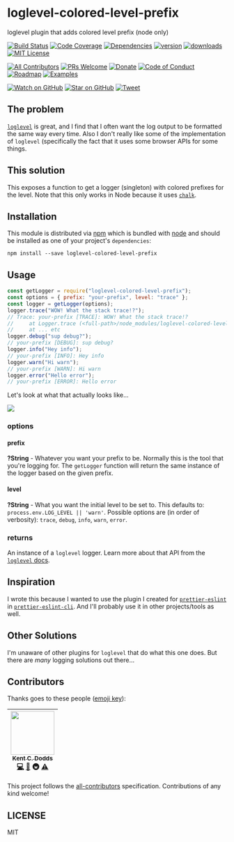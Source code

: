 # loglevel-colored-level-prefix

loglevel plugin that adds colored level prefix (node only)

[![Build Status][build-badge]][build]
[![Code Coverage][coverage-badge]][coverage]
[![Dependencies][dependencyci-badge]][dependencyci]
[![version][version-badge]][package]
[![downloads][downloads-badge]][npm-stat]
[![MIT License][license-badge]][license]

[![All Contributors](https://img.shields.io/badge/all_contributors-1-orange.svg?style=flat-square)](#contributors)
[![PRs Welcome][prs-badge]][prs]
[![Donate][donate-badge]][donate]
[![Code of Conduct][coc-badge]][coc]
[![Roadmap][roadmap-badge]][roadmap]
[![Examples][examples-badge]][examples]

[![Watch on GitHub][github-watch-badge]][github-watch]
[![Star on GitHub][github-star-badge]][github-star]
[![Tweet][twitter-badge]][twitter]

## The problem

[`loglevel`][loglevel] is great, and I find that I often want the log output to
be formatted the same way every time. Also I don't really like some of the
implementation of `loglevel` (specifically the fact that it uses some browser
APIs for some things.

## This solution

This exposes a function to get a logger (singleton) with colored prefixes for
the level. Note that this only works in Node because it uses [`chalk`][chalk].

## Installation

This module is distributed via [npm][npm] which is bundled with [node][node] and should
be installed as one of your project's `dependencies`:

```
npm install --save loglevel-colored-level-prefix
```

## Usage

```javascript
const getLogger = require("loglevel-colored-level-prefix");
const options = { prefix: "your-prefix", level: "trace" };
const logger = getLogger(options);
logger.trace("WOW! What the stack trace!?");
// Trace: your-prefix [TRACE]: WOW! What the stack trace!?
//     at Logger.trace (<full-path>/node_modules/loglevel-colored-level-prefix/dist/index.js:54:24)
//     at ... etc
logger.debug("sup debug?");
// your-prefix [DEBUG]: sup debug?
logger.info("Hey info");
// your-prefix [INFO]: Hey info
logger.warn("Hi warn");
// your-prefix [WARN]: Hi warn
logger.error("Hello error");
// your-prefix [ERROR]: Hello error
```

Let's look at what that actually looks like...

[![][screenshot]][screenshot]

### options

#### prefix

**?String** - Whatever you want your prefix to be. Normally this is the tool
that you're logging for. The `getLogger` function will return the same instance
of the logger based on the given prefix.

#### level

**?String** - What you want the initial level to be set to. This defaults to:
`process.env.LOG_LEVEL || 'warn'`. Possible options are (in order of verbosity):
`trace`, `debug`, `info`, `warn`, `error`.

### returns

An instance of a `loglevel` logger. Learn more about that API from the
[`loglevel` docs][loglevel].

## Inspiration

I wrote this because I wanted to use the plugin I created for
[`prettier-eslint`][prettier-eslint] in
[`prettier-eslint-cli`][prettier-eslint-cli]. And I'll probably use it in other
projects/tools as well.

## Other Solutions

I'm unaware of other plugins for `loglevel` that do what this one does. But
there are _many_ logging solutions out there...

## Contributors

Thanks goes to these people ([emoji key][emojis]):

<!-- ALL-CONTRIBUTORS-LIST:START - Do not remove or modify this section -->

| [<img src="https://avatars.githubusercontent.com/u/1500684?v=3" width="100px;"/><br /><sub>Kent C. Dodds</sub>](https://kentcdodds.com)<br />[💻](https://github.com/kentcdodds/loglevel-colored-level-prefix/commits?author=kentcdodds) [📖](https://github.com/kentcdodds/loglevel-colored-level-prefix/commits?author=kentcdodds) 🚇 [⚠️](https://github.com/kentcdodds/loglevel-colored-level-prefix/commits?author=kentcdodds) |
| :---------------------------------------------------------------------------------------------------------------------------------------------------------------------------------------------------------------------------------------------------------------------------------------------------------------------------------------------------------------------------------------------------------------------------------: |


<!-- ALL-CONTRIBUTORS-LIST:END -->

This project follows the [all-contributors][all-contributors] specification. Contributions of any kind welcome!

## LICENSE

MIT

[npm]: https://www.npmjs.com/
[node]: https://nodejs.org
[build-badge]: https://img.shields.io/travis/kentcdodds/loglevel-colored-level-prefix.svg?style=flat-square
[build]: https://travis-ci.org/kentcdodds/loglevel-colored-level-prefix
[coverage-badge]: https://img.shields.io/codecov/c/github/kentcdodds/loglevel-colored-level-prefix.svg?style=flat-square
[coverage]: https://codecov.io/github/kentcdodds/loglevel-colored-level-prefix
[dependencyci-badge]: https://dependencyci.com/github/kentcdodds/loglevel-colored-level-prefix/badge?style=flat-square
[dependencyci]: https://dependencyci.com/github/kentcdodds/loglevel-colored-level-prefix
[version-badge]: https://img.shields.io/npm/v/loglevel-colored-level-prefix.svg?style=flat-square
[package]: https://www.npmjs.com/package/loglevel-colored-level-prefix
[downloads-badge]: https://img.shields.io/npm/dm/loglevel-colored-level-prefix.svg?style=flat-square
[npm-stat]: http://npm-stat.com/charts.html?package=loglevel-colored-level-prefix&from=2016-04-01
[license-badge]: https://img.shields.io/npm/l/loglevel-colored-level-prefix.svg?style=flat-square
[license]: https://github.com/kentcdodds/loglevel-colored-level-prefix/blob/master/other/LICENSE
[prs-badge]: https://img.shields.io/badge/PRs-welcome-brightgreen.svg?style=flat-square
[prs]: http://makeapullrequest.com
[donate-badge]: https://img.shields.io/badge/$-support-green.svg?style=flat-square
[donate]: http://kcd.im/donate
[coc-badge]: https://img.shields.io/badge/code%20of-conduct-ff69b4.svg?style=flat-square
[coc]: https://github.com/kentcdodds/loglevel-colored-level-prefix/blob/master/other/CODE_OF_CONDUCT.md
[roadmap-badge]: https://img.shields.io/badge/%F0%9F%93%94-roadmap-CD9523.svg?style=flat-square
[roadmap]: https://github.com/kentcdodds/loglevel-colored-level-prefix/blob/master/other/ROADMAP.md
[examples-badge]: https://img.shields.io/badge/%F0%9F%92%A1-examples-8C8E93.svg?style=flat-square
[examples]: https://github.com/kentcdodds/loglevel-colored-level-prefix/blob/master/other/EXAMPLES.md
[github-watch-badge]: https://img.shields.io/github/watchers/kentcdodds/loglevel-colored-level-prefix.svg?style=social
[github-watch]: https://github.com/kentcdodds/loglevel-colored-level-prefix/watchers
[github-star-badge]: https://img.shields.io/github/stars/kentcdodds/loglevel-colored-level-prefix.svg?style=social
[github-star]: https://github.com/kentcdodds/loglevel-colored-level-prefix/stargazers
[twitter]: https://twitter.com/intent/tweet?text=Check%20out%20loglevel-colored-level-prefix!%20https://github.com/kentcdodds/loglevel-colored-level-prefix%20%F0%9F%91%8D
[twitter-badge]: https://img.shields.io/twitter/url/https/github.com/kentcdodds/loglevel-colored-level-prefix.svg?style=social
[emojis]: https://github.com/kentcdodds/all-contributors#emoji-key
[all-contributors]: https://github.com/kentcdodds/all-contributors
[loglevel]: https://www.npmjs.com/package/loglevel
[prettier-eslint]: https://github.com/kentcdodds/prettier-eslint
[prettier-eslint-cli]: https://github.com/kentcdodds/prettier-eslint-cli
[chalk]: https://www.npmjs.com/package/chalk
[screenshot]: https://raw.githubusercontent.com/kentcdodds/loglevel-colored-level-prefix/master/other/screenshot.png
